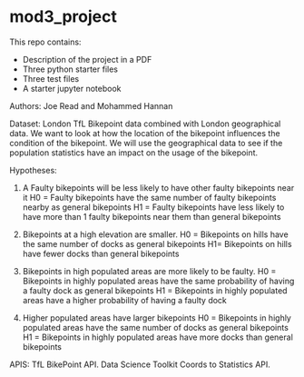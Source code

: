 # mod3_project

This repo contains:
* Description of the project in a PDF
* Three python starter files
* Three test files
* A starter jupyter notebook

Authors:
Joe Read and Mohammed Hannan

Dataset:
London TfL Bikepoint data combined with London geographical data.
We want to look at how the location of the bikepoint influences the condition
of the bikepoint. We will use the geographical data to see if the population
statistics have an impact on the usage of the bikepoint.

Hypotheses:


1) A Faulty bikepoints will be less likely to have other faulty bikepoints near it 
H0 = Faulty bikepoints have the same number of faulty bikepoints nearby as general bikepoints
H1 = Faulty bikepoints have less likely to have more than 1 faulty bikepoints near them than general bikepoints

2) Bikepoints at a high elevation are smaller.
H0 = Bikepoints on hills have the same number of docks as general bikepoints
H1= Bikepoints on hills have fewer docks than general bikepoints

3) Bikepoints in high populated areas are more likely to be faulty.
H0 = Bikepoints in highly populated areas have the same probability of having a faulty dock as general bikepoints
H1 = Bikepoints in highly populated areas have a higher probability of having a faulty dock

4) Higher populated areas have larger bikepoints
H0 = Bikepoints in highly populated areas have the same number of docks as general bikepoints
H1 = Bikepoints in highly populated areas have more docks than general bikepoints

APIS:
TfL BikePoint API.
Data Science Toolkit Coords to Statistics API.
